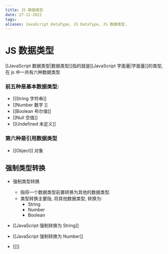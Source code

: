 ```yaml
---
title: JS 数据类型
date: 27-12-2022
tags: 
aliases: JavaScript DataType, JS DataType, JS 数据类型, 
---
```


# JS 数据类型

[[JavaScript 数据类型|数据类型]]指的就是[[JavaScript 字面量|字面量]]的类型, 在 js 中一共有六种数据类型  
  
### 前五种是基本数据类型:  
- [[String 字符串]] 
- [[Number 数字 ]] 
- [[Boolean 布尔值]]  
- [[Null 空值]]  
- [[Undefined 未定义]]  
  
### 第六种是引用数据类型  
- [[Object]] 对象

## 强制类型转换

- 强制类型转换  
	- 指将一个数据类型前置转换为其他的数据类型.  
	- 类型转换主要指, 将其他数据类型, 转换为:  
		- String 
		- Number 
		- Boolean

- [[JavaScript 强制转换为 String]]
- [[JavaScript 强制转换为 Number]]
- [[]]



